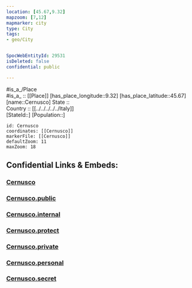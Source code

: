 ```yaml
---
location: [45.67,9.32] 
mapzoom: [7,12] 
mapmarker: city 
type: City
tags:
- geo/City


SpocWebEntityId: 29531
isDeleted: false
confidential: public

---
```

#is_a_/Place  
#is_a_ :: [[Place]] 
[has_place_longitude::9.32] 
[has_place_latitude::45.67] 
[name::Cernusco] 
State ::  
Country :: [[../../../../../Italy]]  
[StateId::] 
[Population::] 



```leaflet
id: Cernusco
coordinates: [[Cernusco]] 
markerFile: [[Cernusco]] 
defaultZoom: 11 
maxZoom: 18
```


## Confidential Links & Embeds: 

### [Cernusco](/_Standards/Earth/Continent/Europe/Europe~South/Italy/regions~Italy/Lombardy/Lecco/City/Cernusco.md) 

### [Cernusco.public](/_public/Earth/Continent/Europe/Europe~South/Italy/regions~Italy/Lombardy/Lecco/City/Cernusco.public.md) 

### [Cernusco.internal](/_internal/Earth/Continent/Europe/Europe~South/Italy/regions~Italy/Lombardy/Lecco/City/Cernusco.internal.md) 

### [Cernusco.protect](/_protect/Earth/Continent/Europe/Europe~South/Italy/regions~Italy/Lombardy/Lecco/City/Cernusco.protect.md) 

### [Cernusco.private](/_private/Earth/Continent/Europe/Europe~South/Italy/regions~Italy/Lombardy/Lecco/City/Cernusco.private.md) 

### [Cernusco.personal](/_personal/Earth/Continent/Europe/Europe~South/Italy/regions~Italy/Lombardy/Lecco/City/Cernusco.personal.md) 

### [Cernusco.secret](/_secret/Earth/Continent/Europe/Europe~South/Italy/regions~Italy/Lombardy/Lecco/City/Cernusco.secret.md)

